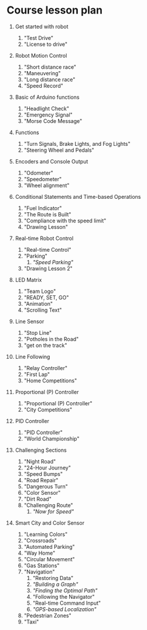 # Course lesson plan


1. Get started with robot
	1. "Test Drive"
	2. "License to drive"


2. Robot Motion Control
	1.  "Short distance race"
	2. "Maneuvering"
	3. "Long distance race"
	4. "Speed Record"


3. Basic of Arduino functions
	1. "Headlight Check"
	2. "Emergency Signal"
	3. "Morse Code Message"


4. Functions
	1. "Turn Signals, Brake Lights, and Fog Lights"
	2. "Steering Wheel and Pedals"


5. Encoders and Console Output
	1. "Odometer"
	2. "Speedometer"
	3. "Wheel alignment"


6. Conditional Statements and Time-based Operations
	1. "Fuel Indicator"
	2. "The Route is Built"
	3. "Compliance with the speed limit"
	4. "Drawing Lesson"


7. Real-time Robot Control
	1. "Real-time Control"
	2. "Parking"
		1. *"Speed Parking"*
	3. "Drawing Lesson 2"


8. LED Matrix
	1. "Team Logo"
	2. "READY, SET, GO"
	3. "Animation"
	4. "Scrolling Text"


9. Line Sensor
	1. "Stop Line"
	2. "Potholes in the Road"
	3. "get on the track"


10. Line Following
	1. "Relay Controller"
	2. "First Lap"
	3. "Home Competitions"


11. Proportional (P) Controller
	1. "Proportional (P) Controller"
	2. "City Competitions"


12. PID Controller
	1. "PID Controller"
	2. "World Championship"


13. Challenging Sections
	1. "Night Road"
	2. "24-Hour Journey"
	3. "Speed Bumps"
	4. "Road Repair"
	5. "Dangerous Turn"
	6. "Color Sensor"
	7. "Dirt Road"
	8. "Challenging Route"
		1. *"Now for Speed"*


14. Smart City and Color Sensor
	1. "Learning Colors"
	2. "Crossroads"
	3. "Automated Parking"
	4. "Way Home"
	5. "Circular Movement"
	6. "Gas Stations"
	7. "Navigation"
		1. "Restoring Data"
		2. *"Building a Graph"*
		3. *"Finding the Optimal Path"*
		4. "Following the Navigator"
		5. "Real-time Command Input"
		6. *"GPS-based Localization"*
	8. "Pedestrian Zones"
	9. "Taxi"
